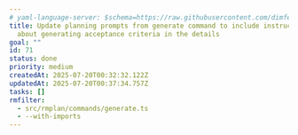 ```yaml
---
# yaml-language-server: $schema=https://raw.githubusercontent.com/dimfeld/llmutils/main/schema/rmplan-plan-schema.json
title: Update planning prompts from generate command to include instructions
  about generating acceptance criteria in the details
goal: ""
id: 71
status: done
priority: medium
createdAt: 2025-07-20T00:32:32.122Z
updatedAt: 2025-07-20T00:37:34.757Z
tasks: []
rmfilter:
  - src/rmplan/commands/generate.ts
  - --with-imports
---
```

